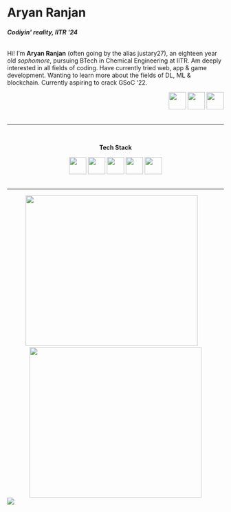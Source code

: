 # Aryan Ranjan
###### _**Codiyin' reality, IITR '24**_
Hi! I’m **Aryan Ranjan** (often going by the alias justary27), an eighteen year old _sophomore_, pursuing BTech in Chemical Engineering at IITR. Am deeply interested in all fields of coding. Have currently tried web, app & game development. Wanting to learn more about the fields of DL, ML & blockchain. Currently aspiring to crack GSoC ‘22.

<div align=right>
  <a href="https://justary27portfolio.web.app"><img src="https://user-images.githubusercontent.com/76696648/153757532-a1c275aa-04cb-45a4-95d8-cd78310539f5.png" alt="" height =40></a>
  <a href="https://www.instagram.com/justary27/"><img src="https://user-images.githubusercontent.com/76696648/153768120-dd0a5d48-fd2b-4858-b9ea-72a2da1289b1.png" alt="" height =40></a>
  <a href="https://www.linkedin.com/in/aryan-ranjan27/"><img src="https://upload.wikimedia.org/wikipedia/commons/thumb/c/ce/Linkedin_circle.svg/800px-Linkedin_circle.svg.png" alt="" height =40></a>
</div>
</br>
<hr>
<html>
  </br>
  <div align=center>
    <p><b>Tech Stack</b></p>
    <img src=https://user-images.githubusercontent.com/76696648/154233840-35ac72ad-35de-4524-8ea0-670468df1493.png height =40 width=40>
    <img src=https://user-images.githubusercontent.com/76696648/154234428-5f995671-9476-4df5-ac7f-a4c9b5585765.png height =40 width=40>
    <img src=https://user-images.githubusercontent.com/76696648/154234702-b55c66f3-38af-4cf8-ac73-4ab2bf38b2da.png height =40 width=40>
    <img src=https://user-images.githubusercontent.com/76696648/154236306-dfd8bdb8-4849-4e68-9851-b4368bd9120f.png height =40 width=40>
    <img src=https://user-images.githubusercontent.com/76696648/154235246-78a85620-3698-4b8f-a62c-db5ba8922412.png height =40 width=40>
  </div>
  </br>
  <hr>
  <div align=center>
    <img src="https://github-readme-stats.vercel.app/api?username=just-ary27&show_icons=true&theme=dracula&border_color=D56083&count_private=true" width=400 height=350>
    &emsp;
    <img src="https://github-readme-stats.vercel.app/api/top-langs/?username=just-ary27&layout=compact&theme=dracula&border_color=D56083" width=400 height=350>
  </div>
  <img src="https://komarev.com/ghpvc/?username=just-ary27&color=red">
</html>


